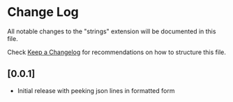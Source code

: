 # Change Log

All notable changes to the "strings" extension will be documented in this file.

Check [Keep a Changelog](http://keepachangelog.com/) for recommendations on how to structure this file.

## [0.0.1]

- Initial release with peeking json lines in formatted form
